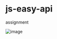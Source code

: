 # js-easy-api
assignment

![image](https://user-images.githubusercontent.com/72999487/159457426-bff764f2-0ad0-4acc-af1d-780c6de3299e.png)
